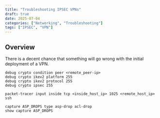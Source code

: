 ```yaml
---
title: "Troubleshooting IPSEC VPNs"
draft: true
date: 2025-07-04
categories: ["Networking", "Troubleshooting"]
tags: ["IPSEC", "VPN"]
---
```


## Overview

There is a decent chance that something will go wrong with the initial deployment of a VPN.

<!--more-->

```
debug crypto condition peer <remote_peer-ip>
debug crypto ikev2 platform 255
debug crypto ikev2 protocol 255
debug crypto ipsec 255
```

```
packet-tracer input inside tcp <inside_host_ip> 1025 <remote_host_ip> ssh
```

```
capture ASP_DROPS type asp-drop acl-drop
show capture ASP_DROPS
```